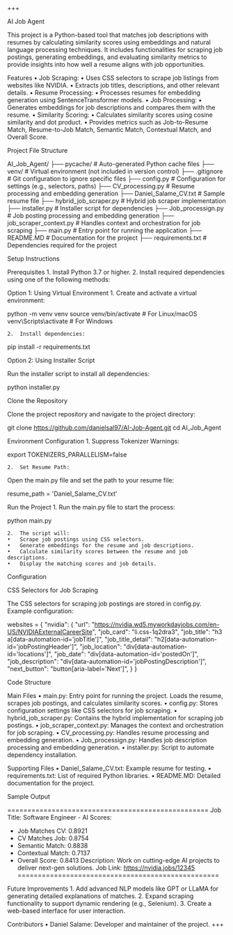 +++

AI Job Agent

This project is a Python-based tool that matches job descriptions with resumes by calculating similarity scores using embeddings and natural language processing techniques. It includes functionalities for scraping job postings, generating embeddings, and evaluating similarity metrics to provide insights into how well a resume aligns with job opportunities.

Features
	•	Job Scraping:
	•	Uses CSS selectors to scrape job listings from websites like NVIDIA.
	•	Extracts job titles, descriptions, and other relevant details.
	•	Resume Processing:
	•	Processes resumes for embedding generation using SentenceTransformer models.
	•	Job Processing:
	•	Generates embeddings for job descriptions and compares them with the resume.
	•	Similarity Scoring:
	•	Calculates similarity scores using cosine similarity and dot product.
	•	Provides metrics such as Job-to-Resume Match, Resume-to-Job Match, Semantic Match, Contextual Match, and Overall Score.

Project File Structure

AI_Job_Agent/
├── pycache/                # Auto-generated Python cache files
├── venv/                   # Virtual environment (not included in version control)
├── .gitignore              # Git configuration to ignore specific files
├── config.py               # Configuration for settings (e.g., selectors, paths)
├── CV_processing.py        # Resume processing and embedding generation
├── Daniel_Salame_CV.txt    # Sample resume file
├── hybrid_job_scraper.py   # Hybrid job scraper implementation
├── installer.py            # Installer script for dependencies
├── Job_processign.py       # Job posting processing and embedding generation
├── job_scraper_context.py  # Handles context and orchestration for job scraping
├── main.py                 # Entry point for running the application
├── README.MD               # Documentation for the project
├── requirements.txt        # Dependencies required for the project

Setup Instructions

Prerequisites
	1.	Install Python 3.7 or higher.
	2.	Install required dependencies using one of the following methods:

Option 1: Using Virtual Environment
	1.	Create and activate a virtual environment:

python -m venv venv
source venv/bin/activate  # For Linux/macOS
venv\Scripts\activate     # For Windows


	2.	Install dependencies:

pip install -r requirements.txt



Option 2: Using Installer Script

Run the installer script to install all dependencies:

python installer.py

Clone the Repository

Clone the project repository and navigate to the project directory:

git clone https://github.com/danielsal97/AI-Job-Agent.git
cd AI_Job_Agent

Environment Configuration
	1.	Suppress Tokenizer Warnings:

export TOKENIZERS_PARALLELISM=false


	2.	Set Resume Path:
Open the main.py file and set the path to your resume file:

resume_path = 'Daniel_Salame_CV.txt'



Run the Project
	1.	Run the main.py file to start the process:

python main.py


	2.	The script will:
	•	Scrape job postings using CSS selectors.
	•	Generate embeddings for the resume and job descriptions.
	•	Calculate similarity scores between the resume and job descriptions.
	•	Display the matching scores and job details.

Configuration

CSS Selectors for Job Scraping

The CSS selectors for scraping job postings are stored in config.py. Example configuration:

websites = {
    "nvidia": {
        "url": "https://nvidia.wd5.myworkdayjobs.com/en-US/NVIDIAExternalCareerSite",
        "job_card": "li.css-1q2dra3",
        "job_title": "h3 a[data-automation-id='jobTitle']",
        "job_title_detail": "h2[data-automation-id='jobPostingHeader']",
        "job_location": "div[data-automation-id='locations']",
        "job_date": "div[data-automation-id='postedOn']",
        "job_description": "div[data-automation-id='jobPostingDescription']",
        "next_button": "button[aria-label='Next']",
    }
}

Code Structure

Main Files
	•	main.py: Entry point for running the project. Loads the resume, scrapes job postings, and calculates similarity scores.
	•	config.py: Stores configuration settings like CSS selectors for job scraping.
	•	hybrid_job_scraper.py: Contains the hybrid implementation for scraping job postings.
	•	job_scraper_context.py: Manages the context and orchestration for job scraping.
	•	CV_processing.py: Handles resume processing and embedding generation.
	•	Job_processign.py: Handles job description processing and embedding generation.
	•	installer.py: Script to automate dependency installation.

Supporting Files
	•	Daniel_Salame_CV.txt: Example resume for testing.
	•	requirements.txt: List of required Python libraries.
	•	README.MD: Detailed documentation for the project.

Sample Output

==================================================
Job Title: Software Engineer - AI
Scores:
  - Job Matches CV: 0.8921
  - CV Matches Job: 0.8754
  - Semantic Match: 0.8838
  - Contextual Match: 0.7137
  - Overall Score: 0.8413
Description: Work on cutting-edge AI projects to deliver next-gen solutions.
Job Link: https://nvidia.jobs/12345
==================================================

Future Improvements
	1.	Add advanced NLP models like GPT or LLaMA for generating detailed explanations of matches.
	2.	Expand scraping functionality to support dynamic rendering (e.g., Selenium).
	3.	Create a web-based interface for user interaction.

Contributors
	•	Daniel Salame: Developer and maintainer of the project.
+++
